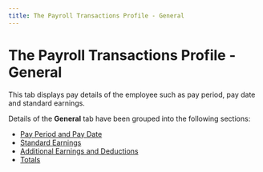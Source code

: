 ```yaml
---
title: The Payroll Transactions Profile - General
---
```


# The Payroll Transactions Profile - General


This tab displays pay details of the employee such as pay period, pay date and standard earnings.


Details of the **General** tab have been grouped into the following sections:

- [Pay Period and Pay Date ]({{site.prl_baseurl}}/misc/pay_type_and_pay_period.html)
- [Standard Earnings]({{site.prl_baseurl}}/misc/standard_earnings2ptp.html)
- [Additional Earnings and Deductions]({{site.prl_baseurl}}/misc/additional_earnings_and_deductions4ptp.html)
- [Totals]({{site.prl_baseurl}}/misc/totals.html)

